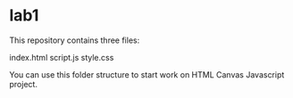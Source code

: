 # lab1

This repository contains three files:

index.html
script.js
style.css

You can use this folder structure to start work on HTML Canvas Javascript project.
